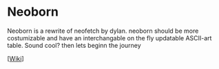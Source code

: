 # Neoborn

Neoborn is a rewrite of neofetch by dylan. neoborn should be more costumizable and have an interchangable on the fly updatable ASCII-art table. Sound cool? then lets beginn the journey

[[Wiki]()]
